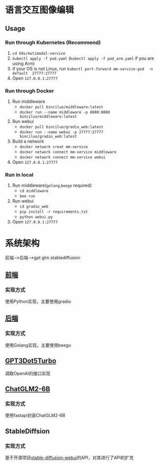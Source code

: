 # 语言交互图像编辑

## Usage
### Run through Kubernetes (Recommend)
1. `cd k8s/mutimodal-service`
2. `kubectl apply -f pod.yaml` (`kubectl apply -f pod_arm.yaml` if you are using Arm)
3. if your OS is not Linux, run `kubectl port-forward mm-service-pod  -n default  27777:27777`
4. Open `127.0.0.1:27777`

### Run through Docker
1. Run middleware
   - `docker pull binciluo/middleware:latest`
   - `docker run --name middleware -p 8080:8080 binciluo/middleware:latest`
2. Run webui
   - `docker pull binciluo/gradio_web:latest`
   - `docker run --name webui -p 27777:27777 binciluo/gradio_web:latest`
3. Build a network
   - `docker network creat mm-service`
   - `docker network connect mm-service middleware`
   - `docker network connect mm-service webui`
4. Open `127.0.0.1:27777`

### Run in local
1. Run middleware(`golang`,`beego` required)
   - `cd middleware`
   - `bee run`
2. Run webui
   - `cd gradio_web`
   - `pip install -r requirements.txt`
   - `python webui.py`
3. Open `127.0.0.1:27777`
# 系统架构
前端-->后端-->gpt glm stablediffusion
## [前端](./gradio_web)
### 实现方式
使用Python实现，主要使用gradio
## [后端](./middleware)
### 实现方式
使用Golang实现，主要使用beego
## [GPT3Dot5Turbo](https://openai.com/chatgpt)
调取OpenAI的接口实现
## [ChatGLM2-6B](./chatglm2-6b)
### 实现方式
使用fastapi封装ChatGLM2-6B
## StableDiffsion
### 实现方式
基于开源项目[stable-diffusion-webui](https://github.com/AUTOMATIC1111/stable-diffusion-webui.git)的API，对其进行了API的扩充

